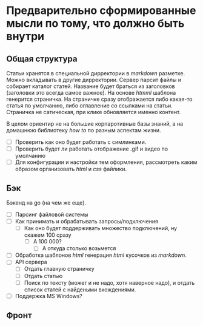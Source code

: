 # Предварительно сформированные мысли по тому, что должно быть внутри

## Общая структура
Статьи хранятся в специальной дирректории в *markdown* разметке. Можно вкладывать в другие дирректории. Сервер парсит файлы и собирает каталог статей. Название будет браться из заголовков (заголовки это всегда самое важное). На основе *htmml* шаблона генерится страничка. На страничке сразу отображается либо какая-то статья по умолчанию, либо оглавление со ссылками на статьи. Страничка не сатическая, при клике обновляется именно контент.

В целом ориентир не на большие корпаротивные базы знаний, а на домашнюю библиотеку *how to* по разным аспектам жизни.

- [ ] Проверить как оно будет работать с симлинками.
- [ ] Проверить будет ли работать отображение .gif и видео по умолчанию
- [ ] Для конфигурации и настройки тем оформления, рассмотреть каким образом организовать *html* и *css* файлики. 

## Бэк
Бэкенд на go (на чем же еще).

- [ ] Парсинг файловой системы
- [ ] Как принимать и обрабатывать запросы/подключения
  - [ ] Как оно будет поддерживать множество подключений, ну скажем 100 сразу
    - [ ] А 100 000?
      - [ ] А откуда столько возьмется
- [ ] Обработка шаблонов *html* генерация *html* кусочков из *markdown*.
- [ ] API сервера
  - [ ] Отдать главную страничку
  - [ ] Отдать статью
  - [ ] Поиск по тексту (может и не надо, хотя наверное надо), и отдать список статей с найдеными вхождениями.
 - [ ] Поддержка MS Windows?

## Фронт
